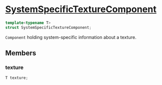 # [SystemSpecificTextureComponent](SystemSpecificTextureComponent.hpp)

```cpp
template<typename T>
struct SystemSpecificTextureComponent;
```

`Component` holding system-specific information about a texture.

## Members

### texture

```cpp
T texture;
```